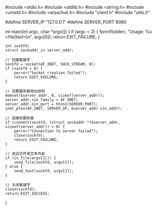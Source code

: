 #include <stdio.h>
#include <stdlib.h>
#include <string.h>
#include <unistd.h>
#include <arpa/inet.h>
#include "client.h"
#include "utils.h"

#define SERVER_IP "127.0.0.1"
#define SERVER_PORT 8080

int main(int argc, char *argv[]) {
    if (argc < 2) {
        fprintf(stderr, "Usage: %s <file|text>\n", argv[0]);
        return EXIT_FAILURE;
    }

    int sockfd;
    struct sockaddr_in server_addr;

    // 创建套接字
    sockfd = socket(AF_INET, SOCK_STREAM, 0);
    if (sockfd < 0) {
        perror("Socket creation failed");
        return EXIT_FAILURE;
    }

    // 设置服务器地址结构
    memset(&server_addr, 0, sizeof(server_addr));
    server_addr.sin_family = AF_INET;
    server_addr.sin_port = htons(SERVER_PORT);
    inet_pton(AF_INET, SERVER_IP, &server_addr.sin_addr);

    // 连接到服务器
    if (connect(sockfd, (struct sockaddr *)&server_addr, sizeof(server_addr)) < 0) {
        perror("Connection to server failed");
        close(sockfd);
        return EXIT_FAILURE;
    }

    // 发送文件或文本内容
    if (is_file(argv[1])) {
        send_file(sockfd, argv[1]);
    } else {
        send_text(sockfd, argv[1]);
    }

    // 关闭套接字
    close(sockfd);
    return EXIT_SUCCESS;
}